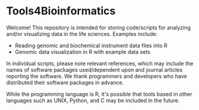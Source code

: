 # Tools4Bioinformatics

Welcome! This repository is intended for storing code/scripts for analyzing and/or visualizing data in the life sciences. Examples include:

* Reading genomic and biochemical instrument data files into R
* Genomic data visualization in R with example data sets

In individual scripts, please note relevant references, which may include the names of software packages used/dependent upon and journal articles reporting the software. We thank programmers and developers who have distributed their software packages in advance.

While the programming language is R, it's possible that tools based in other languages such as UNIX, Python, and C may be included in the future.
